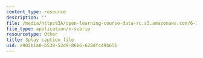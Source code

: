 ```yaml
---
content_type: resource
description: ''
file: /media/https%3A/open-learning-course-data-rc.s3.amazonaws.com/6-189-multicore-programming-primer-january-iap-2007/a902b1a0b53052d986b6628dfc49b651_zgbsyim8uUQ.vtt
file_type: application/x-subrip
resourcetype: Other
title: 3play caption file
uid: a902b1a0-b530-52d9-86b6-628dfc49b651
---
```

